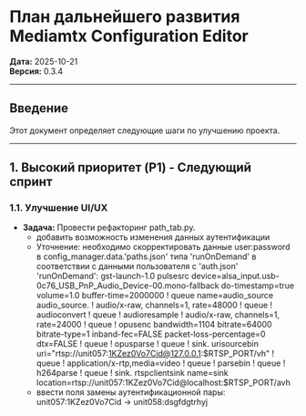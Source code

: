 # План дальнейшего развития Mediamtx Configuration Editor

**Дата:** 2025-10-21  
**Версия:** 0.3.4

---

## Введение

Этот документ определяет следующие шаги по улучшению проекта.

---

## 1. Высокий приоритет (P1) - Следующий спринт

### 1.1. Улучшение UI/UX
- **Задача:** Провести рефакторинг path_tab.py.	
	- добавить возможность изменения данных аутентификации 
	- Уточнение: необходимо скорректировать данные user:password в config_manager.data.'paths.json' типа 'runOnDemand' в соответствии с данными пользователя c 'auth.json'
	'runOnDemand': gst-launch-1.0 pulsesrc device=alsa_input.usb-0c76_USB_PnP_Audio_Device-00.mono-fallback do-timestamp=true volume=1.0 buffer-time=2000000 ! queue name=audio_source  audio_source. ! audio/x-raw, channels=1, rate=48000 ! queue ! audioconvert ! queue ! audioresample ! audio/x-raw, channels=1, rate=24000 ! queue ! opusenc bandwidth=1104 bitrate=64000 bitrate-type=1 inband-fec=FALSE packet-loss-percentage=0 dtx=FALSE ! queue ! opusparse ! queue ! sink. urisourcebin uri="rtsp://unit057:1KZez0Vo7Cid@127.0.0.1:$RTSP_PORT/vh" ! queue ! application/x-rtp,media=video ! queue ! parsebin ! queue ! h264parse ! queue ! sink. rtspclientsink name=sink location=rtsp://unit057:1KZez0Vo7Cid@localhost:$RTSP_PORT/avh
	- ввести поля замены аутентификационной пары: unit057:1KZez0Vo7Cid -> unit058:dsgfdgtrhyj




